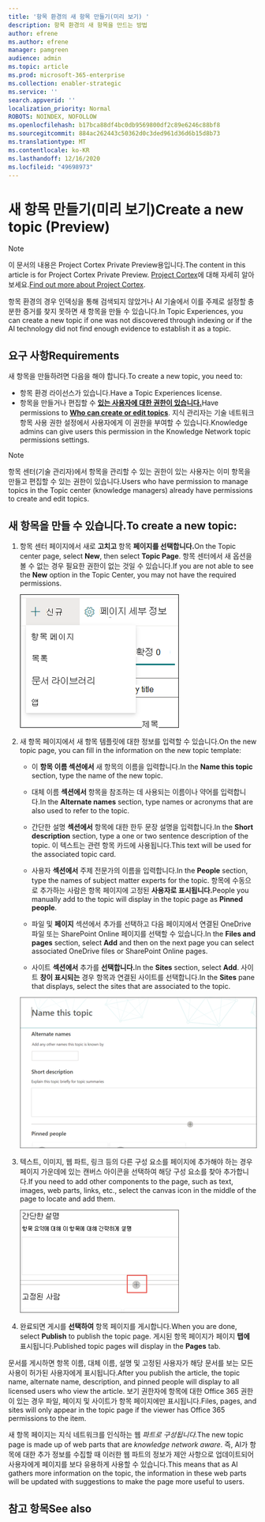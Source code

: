 ```yaml
---
title: '항목 환경의 새 항목 만들기(미리 보기) '
description: 항목 환경의 새 항목을 만드는 방법
author: efrene
ms.author: efrene
manager: pamgreen
audience: admin
ms.topic: article
ms.prod: microsoft-365-enterprise
ms.collection: enabler-strategic
ms.service: ''
search.appverid: ''
localization_priority: Normal
ROBOTS: NOINDEX, NOFOLLOW
ms.openlocfilehash: b17bca88df4bc0db9569800df2c89e6246c88bf8
ms.sourcegitcommit: 884ac262443c50362d0c3ded961d36d6b15d8b73
ms.translationtype: MT
ms.contentlocale: ko-KR
ms.lasthandoff: 12/16/2020
ms.locfileid: "49698973"
---
```

# <a name="create-a-new-topic-preview"></a><span data-ttu-id="990f6-103">새 항목 만들기(미리 보기)</span><span class="sxs-lookup"><span data-stu-id="990f6-103">Create a new topic (Preview)</span></span>

> [!Note] 
> <span data-ttu-id="990f6-104">이 문서의 내용은 Project Cortex Private Preview용입니다.</span><span class="sxs-lookup"><span data-stu-id="990f6-104">The content in this article is for Project Cortex Private Preview.</span></span> <span data-ttu-id="990f6-105">[Project Cortex](https://aka.ms/projectcortex)에 대해 자세히 알아보세요.</span><span class="sxs-lookup"><span data-stu-id="990f6-105">[Find out more about Project Cortex](https://aka.ms/projectcortex).</span></span>

<span data-ttu-id="990f6-106">항목 환경의 경우 인덱싱을 통해 검색되지 않았거나 AI 기술에서 이를 주제로 설정할 충분한 증거를 찾지 못하면 새 항목을 만들 수 있습니다.</span><span class="sxs-lookup"><span data-stu-id="990f6-106">In Topic Experiences, you can create a new topic if one was not discovered through indexing or if the AI technology did not find enough evidence to establish it as a topic.</span></span>

## <a name="requirements"></a><span data-ttu-id="990f6-107">요구 사항</span><span class="sxs-lookup"><span data-stu-id="990f6-107">Requirements</span></span>

<span data-ttu-id="990f6-108">새 항목을 만들하려면 다음을 해야 합니다.</span><span class="sxs-lookup"><span data-stu-id="990f6-108">To create a new topic, you need to:</span></span>
- <span data-ttu-id="990f6-109">항목 환경 라이선스가 있습니다.</span><span class="sxs-lookup"><span data-stu-id="990f6-109">Have a Topic Experiences license.</span></span>
- <span data-ttu-id="990f6-110">항목을 만들거나 편집할 수 [**있는 사용자에 대한 권한이 있습니다.**](https://docs.microsoft.com/microsoft-365/knowledge/topic-experiences-user-permissions)</span><span class="sxs-lookup"><span data-stu-id="990f6-110">Have permissions to [**Who can create or edit topics**](https://docs.microsoft.com/microsoft-365/knowledge/topic-experiences-user-permissions).</span></span> <span data-ttu-id="990f6-111">지식 관리자는 기술 네트워크 항목 사용 권한 설정에서 사용자에게 이 권한을 부여할 수 있습니다.</span><span class="sxs-lookup"><span data-stu-id="990f6-111">Knowledge admins can give users this permission in the Knowledge Network topic permissions settings.</span></span> 

> [!Note] 
> <span data-ttu-id="990f6-112">항목 센터(기술 관리자)에서 항목을 관리할 수 있는 권한이 있는 사용자는 이미 항목을 만들고 편집할 수 있는 권한이 있습니다.</span><span class="sxs-lookup"><span data-stu-id="990f6-112">Users who have permission to manage topics in the Topic center (knowledge managers) already have permissions to create and edit topics.</span></span>

## <a name="to-create-a-new-topic"></a><span data-ttu-id="990f6-113">새 항목을 만들 수 있습니다.</span><span class="sxs-lookup"><span data-stu-id="990f6-113">To create a new topic:</span></span>

1. <span data-ttu-id="990f6-114">항목 센터 페이지에서 새로 **고치고** 항목 **페이지를 선택합니다.**</span><span class="sxs-lookup"><span data-stu-id="990f6-114">On the Topic center page, select **New**, then select **Topic Page**.</span></span> <span data-ttu-id="990f6-115">항목 센터에서 새 옵션을  볼 수 없는 경우 필요한 권한이 없는 것일 수 있습니다.</span><span class="sxs-lookup"><span data-stu-id="990f6-115">If you are not able to see the **New** option in the Topic Center, you may not have the required permissions.</span></span>

    ![새 항목](../media/knowledge-management/k-new-topic.png)

2. <span data-ttu-id="990f6-117">새 항목 페이지에서 새 항목 템플릿에 대한 정보를 입력할 수 있습니다.</span><span class="sxs-lookup"><span data-stu-id="990f6-117">On the new topic page, you can fill in the information on the new topic template:</span></span>

    - <span data-ttu-id="990f6-118">이 **항목 이름 섹션에서** 새 항목의 이름을 입력합니다.</span><span class="sxs-lookup"><span data-stu-id="990f6-118">In the **Name this topic** section, type the name of the new topic.</span></span>
    
    - <span data-ttu-id="990f6-119">대체 이름 **섹션에서** 항목을 참조하는 데 사용되는 이름이나 약어를 입력합니다.</span><span class="sxs-lookup"><span data-stu-id="990f6-119">In the **Alternate names** section, type names or acronyms that are also used to refer to the topic.</span></span>
    
    - <span data-ttu-id="990f6-120">간단한 설명 **섹션에서** 항목에 대한 한두 문장 설명을 입력합니다.</span><span class="sxs-lookup"><span data-stu-id="990f6-120">In the **Short description** section, type a one or two sentence description of the topic.</span></span> <span data-ttu-id="990f6-121">이 텍스트는 관련 항목 카드에 사용됩니다.</span><span class="sxs-lookup"><span data-stu-id="990f6-121">This text will be used for the associated topic card.</span></span>
    
    - <span data-ttu-id="990f6-122">사용자 **섹션에서** 주제 전문가의 이름을 입력합니다.</span><span class="sxs-lookup"><span data-stu-id="990f6-122">In the **People** section, type the names of subject matter experts for the topic.</span></span> <span data-ttu-id="990f6-123">항목에 수동으로 추가하는 사람은 항목 페이지에 고정된 **사용자로 표시됩니다.**</span><span class="sxs-lookup"><span data-stu-id="990f6-123">People you manually add to the topic will display in the topic page as **Pinned people**.</span></span>
    
    - <span data-ttu-id="990f6-124">파일 및 **페이지** 섹션에서  추가를 선택하고 다음 페이지에서 연결된 OneDrive 파일 또는 SharePoint Online 페이지를 선택할 수 있습니다.</span><span class="sxs-lookup"><span data-stu-id="990f6-124">In the **Files and pages** section, select **Add** and then on the next page you can select associated OneDrive files or SharePoint Online pages.</span></span>
    
    - <span data-ttu-id="990f6-125">사이트 **섹션에서** 추가를 **선택합니다.**</span><span class="sxs-lookup"><span data-stu-id="990f6-125">In the **Sites** section, select **Add**.</span></span> <span data-ttu-id="990f6-126">사이트  **창이 표시되는** 경우 항목과 연결된 사이트를 선택합니다.</span><span class="sxs-lookup"><span data-stu-id="990f6-126">In the  **Sites** pane that displays, select the sites that are associated to the topic.</span></span>

    ![새 항목 페이지](../media/knowledge-management/k-new-topic-page.png)
    
3. <span data-ttu-id="990f6-128">텍스트, 이미지, 웹 파트, 링크 등의 다른 구성 요소를 페이지에 추가해야 하는 경우 페이지 가운데에 있는 캔버스 아이콘을 선택하여 해당 구성 요소를 찾아 추가합니다.</span><span class="sxs-lookup"><span data-stu-id="990f6-128">If you need to add other components to the page, such as text, images, web parts, links, etc., select the canvas icon in the middle of the page to locate and add them.</span></span>

    ![페이지에 항목 추가](../media/knowledge-management/static-icon.png)

4. <span data-ttu-id="990f6-130">완료되면 게시를 **선택하여** 항목 페이지를 게시합니다.</span><span class="sxs-lookup"><span data-stu-id="990f6-130">When you are done, select **Publish** to publish the topic page.</span></span> <span data-ttu-id="990f6-131">게시된 항목 페이지가 페이지 **탭에** 표시됩니다.</span><span class="sxs-lookup"><span data-stu-id="990f6-131">Published topic pages will display in the **Pages** tab.</span></span>

<span data-ttu-id="990f6-132">문서를 게시하면 항목 이름, 대체 이름, 설명 및 고정된 사용자가 해당 문서를 보는 모든 사용이 허가된 사용자에게 표시됩니다.</span><span class="sxs-lookup"><span data-stu-id="990f6-132">After you publish the article, the topic name, alternate name, description, and pinned people will display to all licensed users who view the article.</span></span> <span data-ttu-id="990f6-133">보기 권한자에 항목에 대한 Office 365 권한이 있는 경우 파일, 페이지 및 사이트가 항목 페이지에만 표시됩니다.</span><span class="sxs-lookup"><span data-stu-id="990f6-133">Files, pages, and sites will only appear in the topic page if the viewer has Office 365 permissions to the item.</span></span> 

<span data-ttu-id="990f6-134">새 항목 페이지는 지식 네트워크를 인식하는 웹 *파트로 구성됩니다.*</span><span class="sxs-lookup"><span data-stu-id="990f6-134">The new topic page is made up of web parts that are *knowledge network aware*.</span></span> <span data-ttu-id="990f6-135">즉, AI가 항목에 대한 추가 정보를 수집할 때 이러한 웹 파트의 정보가 제안 사항으로 업데이트되어 사용자에게 페이지를 보다 유용하게 사용할 수 있습니다.</span><span class="sxs-lookup"><span data-stu-id="990f6-135">This means that as AI gathers more information on the topic, the information in these web parts will be updated with suggestions to make the page more useful to users.</span></span>

## <a name="see-also"></a><span data-ttu-id="990f6-136">참고 항목</span><span class="sxs-lookup"><span data-stu-id="990f6-136">See also</span></span>



  






